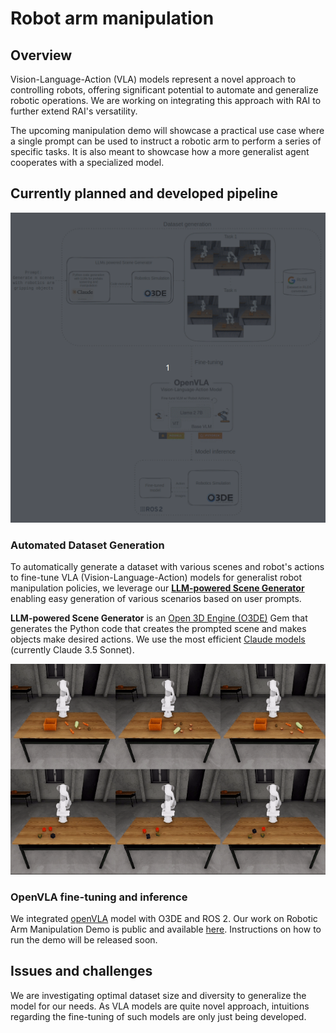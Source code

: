 # Robot arm manipulation

## Overview

Vision-Language-Action (VLA) models represent a novel approach to controlling robots,
offering significant potential to automate and generalize robotic operations.
We are working on integrating this approach with RAI to further extend RAI's versatility.

The upcoming manipulation demo will showcase a practical use case where a single prompt can be used to instruct a robotic arm to perform a series of specific tasks.
It is also meant to showcase how a more generalist agent cooperates with a specialized model.

## Currently planned and developed pipeline

![pipeline](imgs/openvla_diagram.gif)

### **Automated Dataset Generation**

To automatically generate a dataset with various scenes and robot's actions to fine-tune VLA (Vision-Language-Action) models for generalist robot manipulation policies,
we leverage our [**LLM-powered Scene Generator**](https://github.com/RobotecAI/o3de-genai-gems) enabling easy generation of various scenarios based on user prompts.

**LLM-powered Scene Generator** is an [Open 3D Engine (O3DE)](https://o3de.org/industries/robotics-and-simulations/) Gem that generates the Python code that creates the prompted scene and makes objects make desired actions.
We use the most efficient [Claude models](https://www.anthropic.com/claude) (currently Claude 3.5 Sonnet).

![manipulation_examples](imgs/manipulation_demo.gif)

### OpenVLA fine-tuning and inference

We integrated [openVLA](https://openvla.github.io/) model with O3DE and ROS 2.
Our work on Robotic Arm Manipulation Demo is public and available [here](https://github.com/RobotecAI/rai-manipulation-demo).
Instructions on how to run the demo will be released soon.

## Issues and challenges

We are investigating optimal dataset size and diversity to generalize the model for our needs.
As VLA models are quite novel approach, intuitions regarding the fine-tuning of such models are only just being developed.

